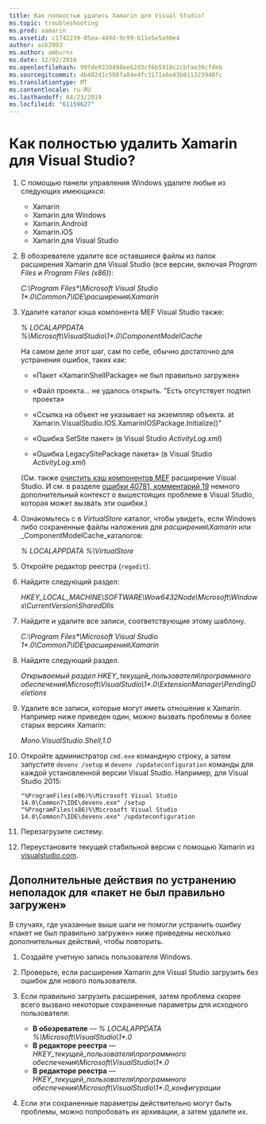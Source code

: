 ```yaml
---
title: Как полностью удалить Xamarin для Visual Studio?
ms.topic: troubleshooting
ms.prod: xamarin
ms.assetid: c1742239-05ea-449d-9c99-611e5e5a90e4
author: asb3993
ms.author: amburns
ms.date: 12/02/2016
ms.openlocfilehash: 99fde9330498ee62d3cf6b5910c2cbfae39cfdeb
ms.sourcegitcommit: 4b402d1c508fa84e4fc3171a6e43b811323948fc
ms.translationtype: MT
ms.contentlocale: ru-RU
ms.lasthandoff: 04/23/2019
ms.locfileid: "61159627"
---
```

# <a name="how-do-i-perform-a-thorough-uninstall-for-xamarin-for-visual-studio"></a>Как полностью удалить Xamarin для Visual Studio?


1.  С помощью панели управления Windows удалите любые из следующих имеющихся:

    -   Xamarin
    -   Xamarin для Windows
    -   Xamarin.Android
    -   Xamarin.iOS
    -   Xamarin для Visual Studio

2.  В обозревателе удалите все оставшиеся файлы из папок расширения Xamarin для Visual Studio (все версии, включая _Program Files_ и _Program Files (x86)_):

    _C:\\Program Files\*\\Microsoft Visual Studio 1\*.0\\Common7\\IDE\\расширения\\Xamarin_

3.  Удалите каталог кэша компонента MEF Visual Studio также:

    _% LOCALAPPDATA %\\Microsoft\\VisualStudio\\1\*.0\\ComponentModelCache_

    На самом деле этот шаг, сам по себе, обычно достаточно для устранения ошибок, таких как:

    -   «Пакет «XamarinShellPackage» не был правильно загружен»

    -   «Файл проекта... не удалось открыть. "Есть отсутствует подтип проекта»

    -   «Ссылка на объект не указывает на экземпляр объекта.  at Xamarin.VisualStudio.IOS.XamarinIOSPackage.Initialize()"

    -   «Ошибка SetSite пакет» (в Visual Studio _ActivityLog.xml_)

    -   «Ошибка LegacySitePackage пакета» (в Visual Studio _ActivityLog.xml_)

    (См. также [очистить кэш компонентов MEF](https://visualstudiogallery.msdn.microsoft.com/22b94661-70c7-4a93-9ca3-8b6dd45f47cd) расширение Visual Studio.  И см. в разделе [ошибки 40781, комментарий 19](https://bugzilla.xamarin.com/show_bug.cgi?id=40781#c19) немного дополнительный контекст о вышестоящих проблеме в Visual Studio, которая может вызвать эти ошибки.)

4.  Ознакомьтесь с в _VirtualStore_ каталог, чтобы увидеть, если Windows либо сохраненные файлы наложения для _расширения\\Xamarin_ или _ComponentModelCache_каталогов:

    _% LOCALAPPDATA %\\VirtualStore_

5.  Откройте редактор реестра (`regedit`).

6.  Найдите следующий раздел:

    _HKEY\_LOCAL\_MACHINE\\SOFTWARE\\Wow6432Node\\Microsoft\\Windows\\CurrentVersion\\SharedDlls_

7.  Найдите и удалите все записи, соответствующие этому шаблону.

    _C:\\Program Files\*\\Microsoft Visual Studio 1\*.0\\Common7\\IDE\\расширения\\Xamarin_

8.  Найдите следующий раздел.

    _Открываемый раздел HKEY\_текущей\_пользователя\\программного обеспечения\\Microsoft\\VisualStudio\\1\*.0\\ExtensionManager\\PendingDeletions_

9.  Удалите все записи, которые могут иметь отношение к Xamarin.  Например ниже приведен один, можно вызвать проблемы в более старых версиях Xamarin:

    _Mono.VisualStudio.Shell,1.0_

10. Откройте администратор `cmd.exe` командную строку, а затем запустите `devenv /setup` и `devenv /updateconfiguration` команды для каждой установленной версии Visual Studio.  Например, для Visual Studio 2015:

    ```
    "%ProgramFiles(x86)%\Microsoft Visual Studio 14.0\Common7\IDE\devenv.exe" /setup
    "%ProgramFiles(x86)%\Microsoft Visual Studio 14.0\Common7\IDE\devenv.exe" /updateconfiguration
    ```

11. Перезагрузите систему.

12. Переустановите текущей стабильной версии с помощью Xamarin из [visualstudio.com](https://visualstudio.com/xamarin/).

## <a name="additional-troubleshooting-steps-for-package-did-not-load-correctly"></a>Дополнительные действия по устранению неполадок для «пакет не был правильно загружен»

В случаях, где указанные выше шаги не помогли устранить ошибку «пакет не был правильно загружен» ниже приведены несколько дополнительных действий, чтобы повторить.

1.  Создайте учетную запись пользователя Windows.

2.  Проверьте, если расширения Xamarin для Visual Studio загрузить без ошибок для нового пользователя.

3.  Если правильно загрузить расширения, затем проблема скорее всего вызвано некоторые сохраненные параметры для исходного пользователя:

    -   **В обозревателе** — _% LOCALAPPDATA %\\Microsoft\\VisualStudio\\1\*.0_
    -   **В редакторе реестра** — _HKEY\_текущей\_пользователя\\программного обеспечения\\Microsoft\\VisualStudio\\1\*.0_
    -   **В редакторе реестра** — _HKEY\_текущей\_пользователя\\программного обеспечения\\Microsoft\\VisualStudio\\1\*.0\_конфигурации_

4.  Если эти сохраненные параметры действительно могут быть проблемы, можно попробовать их архивации, а затем удалите их.

